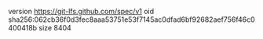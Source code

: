 version https://git-lfs.github.com/spec/v1
oid sha256:062cb36f0d3fec8aaa53751e53f7145ac0dfad6bf92682aef756f46c0400418b
size 8404
